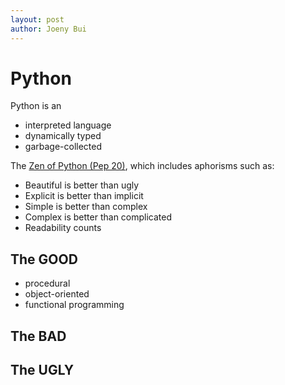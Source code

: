 ```yaml
---
layout: post
author: Joeny Bui
---
```


# Python

Python is an 
* interpreted language
* dynamically typed
* garbage-collected

The [Zen of Python (Pep 20)](https://en.wikipedia.org/wiki/Zen_of_Python), which includes aphorisms such as:

* Beautiful is better than ugly
* Explicit is better than implicit
* Simple is better than complex
* Complex is better than complicated
* Readability counts

## The GOOD

* procedural
* object-oriented
* functional programming


## The BAD

## The UGLY
